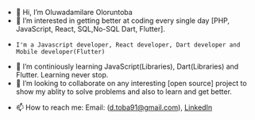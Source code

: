 - 👋 Hi, I’m Oluwadamilare Oloruntoba
- 👀 I’m interested in getting better at coding every single day [PHP, JavaScript, React, SQL,No-SQL Dart, Flutter].
-     I'm a Javascript developer, React developer, Dart developer and Mobile developer(Flutter)
- 🌱 I’m continiously learning JavaScript(Libraries), Dart(Libraries) and Flutter. Learning never stop.
- 💞️ I’m looking to collaborate on any interesting [open source] project to show my ablity to solve problems and also to learn and get better.
* 📫 How to reach me: 
      Email: (d.toba91@gmail.com), 
      [LinkedIn](https://www.linkedin.com/in/oluwadamilare-oloruntoba/)

<!---
dretoba91/dretoba91 is a ✨ special ✨ repository because its `README.md` (this file) appears on your GitHub profile.
You can click the Preview link to take a look at your changes.
--->
